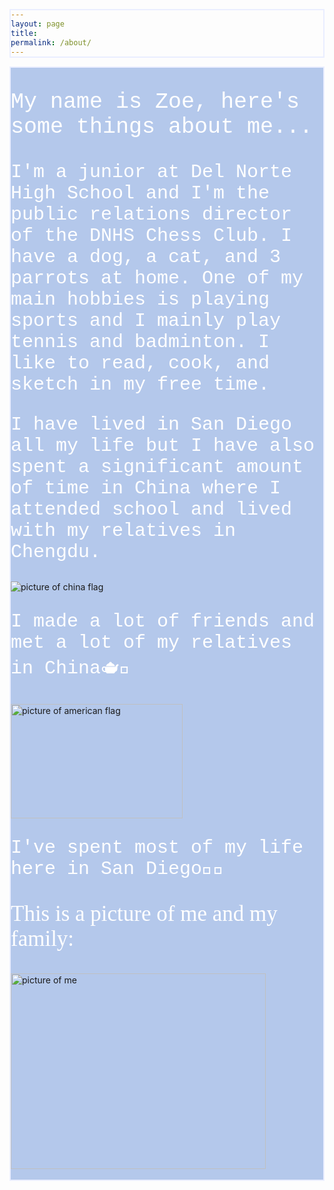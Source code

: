 ```yaml
---
layout: page
title:  
permalink: /about/
---
```

<html>
<head>
<body>
<style>
div {
  background-color: rgb(180, 200, 235);
  width: ;
  length: ;
  border: 2px solid rgb(234, 238, 255);
  padding: ;
  margin: ;
  }
  </style>
  <div>
    <p style="color: white; font-family: courier new; font-size:35px" class="strong"> My name is Zoe, here's some things about me...</p>
    <p style="color: white; font-family: courier new; font-size:30px"> I'm a junior at Del Norte High School and I'm the public relations director of the DNHS Chess Club. I have a dog, a cat, and 3 parrots at home. One of my main hobbies is playing sports and I mainly play tennis and badminton. I like to read, cook, and sketch in my free time.
    <p style="color: white; font-family: courier new; font-size:30px"> I have lived in San Diego all my life but I have also spent a significant amount of time in China where I attended school and lived with my relatives in Chengdu. </p>
    <img src="{{site.baseurl}}/images/china_flag.png" alt="picture of china flag">
    <p style="color: white; font-family: courier new; font-size:30px">I made a lot of friends and met a lot of my relatives in China🫖🥮</p>
    <img src="{{site.baseurl}}/images/americanflag.png" alt="picture of american flag" width= "275px" height="183px">
    <p style="color: white; font-family: courier new; font-size:30px">I've spent most of my life here in San Diego🍔🌭</p>
    <p style="color: white; font-family:serif; font-size:35px" class="strong"> This is a picture of me and my family: </p>
    <img src="{{site.baseurl}}/images/me_and_my_family.png" alt="picture of me"  width= "408px" height="313px">
    <br><br>
 